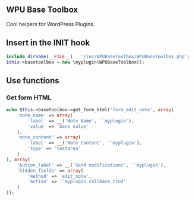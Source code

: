 WPU Base Toolbox
---

Cool helpers for WordPress Plugins.

## Insert in the INIT hook

```php
include dirname(__FILE__) . '/inc/WPUBaseToolbox/WPUBaseToolbox.php';
$this->basetoolbox = new \myplugin\WPUBaseToolbox();
```

## Use functions


### Get form HTML

```php
echo $this->basetoolbox->get_form_html('form_edit_note', array(
    'note_name' => array(
        'label' => __('Note Name', '`myplugin'),
        'value' => 'base value'
    ),
    'note_content' => array(
        'label' => __('Note Content', '`myplugin'),
        'type' => 'textarea'
    )
), array(
    'button_label' => __('Send modifications', '`myplugin'),
    'hidden_fields' => array(
        'method' => 'edit_note',
        'action' => '`myplugin_callback_crud'
    )
));
```

